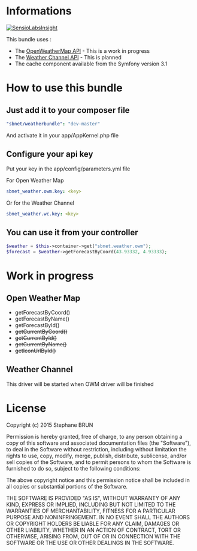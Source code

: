 # Informations

[![SensioLabsInsight](https://insight.sensiolabs.com/projects/549b4d9d-c714-4b5f-bf9d-61ea98301bae/big.png)](https://insight.sensiolabs.com/projects/549b4d9d-c714-4b5f-bf9d-61ea98301bae)

This bundle uses :
 * The [OpenWeatherMap API](http://openweathermap.org/api) - This is a work in progress
 * The [Weather Channel API](https://www.wunderground.com/weather/api) - This is planned
 * The cache component available from the Symfony version 3.1

# How to use this bundle

## Just add it to your composer file
```yaml
"sbnet/weatherbundle": "dev-master"
```
And activate it in your app/AppKernel.php file

## Configure your api key
Put your key in the app/config/parameters.yml file

For Open Weather Map
```yaml
sbnet_weather.owm.key: <key>
```
Or for the Weather Channel
```yaml
sbnet_weather.wc.key: <key>
```

## You can use it from your controller
```php
$weather = $this->container->get("sbnet.weather.owm");
$forecast = $weather->getForecastByCoord(43.93332, 4.93333);
```

# Work in progress
## Open Weather Map
* getForecastByCoord()
* getForecastByName()
* getForecastById()
* ~~getCurrentByCoord()~~
* ~~getCurrentById()~~
* ~~getCurrentByName()~~
* ~~getIconUrlById()~~

## Weather Channel
This driver will be started when OWM driver will be finished

# License

Copyright (c) 2015 Stephane BRUN

Permission is hereby granted, free of charge, to any person obtaining a copy of this software and associated documentation files (the "Software"), to deal in the Software without restriction, including without limitation the rights to use, copy, modify, merge, publish, distribute, sublicense, and/or sell copies of the Software, and to permit persons to whom the Software is furnished to do so, subject to the following conditions:

The above copyright notice and this permission notice shall be included in all copies or substantial portions of the Software.

THE SOFTWARE IS PROVIDED "AS IS", WITHOUT WARRANTY OF ANY KIND, EXPRESS OR IMPLIED, INCLUDING BUT NOT LIMITED TO THE WARRANTIES OF MERCHANTABILITY, FITNESS FOR A PARTICULAR PURPOSE AND NONINFRINGEMENT. IN NO EVENT SHALL THE AUTHORS OR COPYRIGHT HOLDERS BE LIABLE FOR ANY CLAIM, DAMAGES OR OTHER LIABILITY, WHETHER IN AN ACTION OF CONTRACT, TORT OR OTHERWISE, ARISING FROM, OUT OF OR IN CONNECTION WITH THE SOFTWARE OR THE USE OR OTHER DEALINGS IN THE SOFTWARE.
